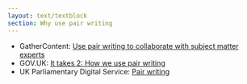 ```yaml
---
layout: text/textblock
section: Why use pair writing
---
```


- GatherContent: [Use pair writing to collaborate with subject matter experts](https://gathercontent.com/blog/use-pair-writing-to-collaborate-with-subject-matter-experts)
- GOV.UK: [It takes 2: How we use pair writing](https://gds.blog.gov.uk/2016/09/21/it-takes-2-how-we-use-pair-writing/)
- UK Parliamentary Digital Service: [Pair writing](https://pds.blog.parliament.uk/2017/03/29/pair-writing/) 
